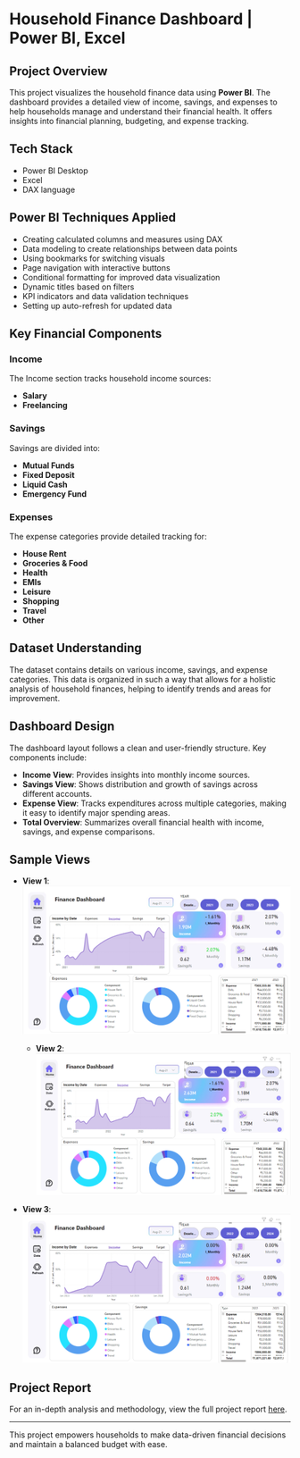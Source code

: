 # Household Finance Dashboard | Power BI, Excel

## Project Overview

This project visualizes the household finance data using **Power BI**. The dashboard provides a detailed view of income, savings, and expenses to help households manage and understand their financial health. It offers insights into financial planning, budgeting, and expense tracking.

## Tech Stack

- Power BI Desktop
- Excel
- DAX language


## Power BI Techniques Applied

- Creating calculated columns and measures using DAX
- Data modeling to create relationships between data points
- Using bookmarks for switching visuals
- Page navigation with interactive buttons
- Conditional formatting for improved data visualization
- Dynamic titles based on filters
- KPI indicators and data validation techniques
- Setting up auto-refresh for updated data

## Key Financial Components

### Income
The Income section tracks household income sources:
- **Salary**
- **Freelancing**

### Savings
Savings are divided into:
- **Mutual Funds**
- **Fixed Deposit**
- **Liquid Cash**
- **Emergency Fund**

### Expenses
The expense categories provide detailed tracking for:
- **House Rent**
- **Groceries & Food**
- **Health**
- **EMIs**
- **Leisure**
- **Shopping**
- **Travel**
- **Other**

## Dataset Understanding

The dataset contains details on various income, savings, and expense categories. This data is organized in such a way that allows for a holistic analysis of household finances, helping to identify trends and areas for improvement.

## Dashboard Design

The dashboard layout follows a clean and user-friendly structure. Key components include:
- **Income View**: Provides insights into monthly income sources.
- **Savings View**: Shows distribution and growth of savings across different accounts.
- **Expense View**: Tracks expenditures across multiple categories, making it easy to identify major spending areas.
- **Total Overview**: Summarizes overall financial health with income, savings, and expense comparisons.

## Sample Views

- **View 1**:
  ![View 1](https://github.com/Vinayak-pixel/Finance-Dashboard/blob/main/Resources/View1.png)

  - **View 2**:
  ![View 2](https://github.com/Vinayak-pixel/Finance-Dashboard/blob/main/Resources/View2.png)

- **View 3**:
  ![View 3](https://github.com/Vinayak-pixel/Finance-Dashboard/blob/main/Resources/view3.png)


## Project Report

For an in-depth analysis and methodology, view the full project report [here](https://github.com/Vinayak-pixel/Finance-Dashboard/blob/main/Report/Finance_Dashboard.pbix).

---

This project empowers households to make data-driven financial decisions and maintain a balanced budget with ease.
